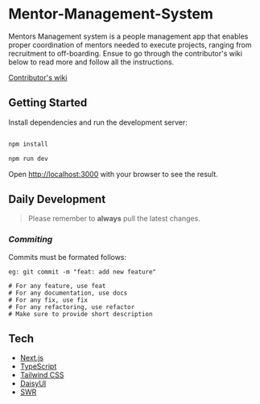 # Mentor-Management-System

Mentors Management system is a people management app that enables proper
coordination of mentors needed to execute projects, ranging from recruitment to off-boarding. Ensue to go through the contributor's wiki below to read more and follow all the instructions.

[Contributor's wiki](https://github.com/ALCOpenSource/Mentor-Management-System-Team-7/wiki)

## Getting Started

Install dependencies and run the development server:

```bash

npm install

npm run dev

```

Open [http://localhost:3000](http://localhost:3000) with your browser to see the result.

## Daily Development

> Please remember to **always** pull the latest changes.

### _Commiting_

Commits must be formated follows:

```console
eg: git commit -m "feat: add new feature"

# For any feature, use feat
# For any documentation, use docs
# For any fix, use fix
# For any refactoring, use refactor
# Make sure to provide short description
```

## Tech

  -  [Next.js](https://nextjs.org/)
  -  [TypeScript](https://www.typescriptlang.org/)
  -  [Tailwind CSS](https://tailwindcss.com/)
  -  [DaisyUI](https://daisyui.com/)
  -  [SWR](https://swr.vercel.app/)
